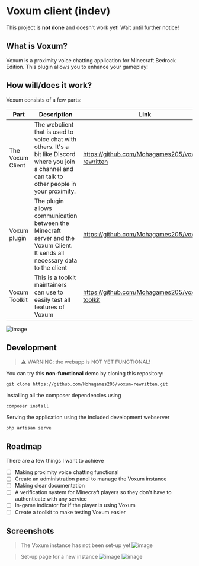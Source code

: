 # Voxum client (indev)

This project is **not done** and doesn't work yet! Wait until further notice!

## What is Voxum?
Voxum is a proximity voice chatting application for Minecraft Bedrock Edition. This plugin allows you to enhance your gameplay!

## How will/does it work?

Voxum consists of a few parts:

| Part | Description | Link |
|-------|------------| ----- |
|The Voxum Client | The webclient that is used to voice chat with others. It's a bit like Discord where you join a channel and can talk to other people in your proximity. | https://github.com/Mohagames205/voxum-rewritten |
| Voxum plugin | The plugin allows communication between the Minecraft server and the Voxum Client. It sends all necessary data to the client | https://github.com/Mohagames205/voxum |
| Voxum Toolkit | This is a toolkit maintainers can use to easily test all features of Voxum | https://github.com/Mohagames205/voxum-toolkit |

![image](https://user-images.githubusercontent.com/40402787/208951578-66c9e1b7-68d6-45c9-9637-b68ce8b197a1.png)

## Development
> ⚠️ WARNING: the webapp is NOT YET FUNCTIONAL!

You can try this **non-functional** demo by cloning this repository:
```
git clone https://github.com/Mohagames205/voxum-rewritten.git 
```

Installing all the composer dependencies using

```
composer install
```

Serving the application using the included development webserver

```
php artisan serve
```

## Roadmap
There are a few things I want to achieve
- [ ] Making proximity voice chatting functional
- [ ] Create an administration panel to manage the Voxum instance
- [ ] Making clear documentation
- [ ] A verification system for Minecraft players so they don't have to authenticate with any service
- [ ] In-game indicator for if the player is using Voxum
- [ ] Create a toolkit to make testing Voxum easier

## Screenshots

> The Voxum instance has not been set-up yet
![image](https://user-images.githubusercontent.com/40402787/208948138-7f3a92b8-5c40-4715-a9c6-612451fe4999.png)

> Set-up page for a new instance
![image](https://user-images.githubusercontent.com/40402787/208948047-f7fc4579-aaa7-4cd6-b6f1-e13917d31fea.png)
![image](https://user-images.githubusercontent.com/40402787/208948096-fda63712-8db5-4c16-8052-6b597ef4cc38.png)


